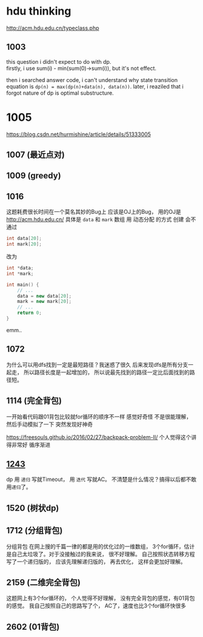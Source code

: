 # hdu thinking
http://acm.hdu.edu.cn/typeclass.php

## 1003
this question i didn't expect to do with dp. <br/>
firstly, i use sum(i) - min(sum(0)->sum(i)), but it's not effect.

then i searched answer code, i can't understand why state transition equation is
`dp(n) = max(dp(n)+data(n), data(n))`.
later, i reaziled that i forgot nature of dp is optimal substructure.

# 1005
https://blog.csdn.net/hurmishine/article/details/51333005

## 1007 (最近点对)

## 1009 (greedy)

## 1016
这题耗费很长时间在一个莫名其妙的Bug上
应该是OJ上的Bug， 用的OJ是 http://acm.hdu.edu.cn/
具体是
`data` 和 `mark` 数组 用 动态分配 的方式 创建 会不通过
```c++
int data[20];
int mark[20];
```
改为
```c++
int *data;
int *mark;

int main() {
    // ...
    data = new data[20];
    mark = new mark[20];
    // ...
    return 0;
}
```
emm..

## 1072
为什么可以用dfs找到一定是最短路径？我迷惑了很久
后来发现dfs是所有分支一起走， 所以路径长度是一起增加的，
所以说最先找到的路径一定比后面找到的路径短。

## 1114 (完全背包)
一开始看代码跟01背包比较就for循环的顺序不一样 感觉好奇怪 不是很能理解，
然后手动模拟了一下 突然发现好神奇

https://freesouls.github.io/2016/02/27/backpack-problem-II/
个人觉得这个讲得非常好 循序渐进

## [1243](#head)
dp 用 `递归` 写就Timeout， 用 `迭代` 写就AC。
不清楚是什么情况？搞得以后都不敢用`递归`了。

## 1520 (树状dp)

## 1712 (分组背包)
分组背包 在网上搜的千篇一律的都是用的优化过的一维数组， 3个for循环，估计是自己太垃圾了。对于没接触过的我来说， 很不好理解。
自己按照状态转移方程写了一个递归版的， 应该先理解递归版的， 再去优化， 这样会更加好理解。

## 2159 (二维完全背包)
这题网上有3个for循环的， 个人觉得不好理解， 没有完全背包的感觉，有01背包的感觉。
我自己按照自己的思路写了个， AC了，速度也比3个for循环快很多

## 2602 (01背包)

